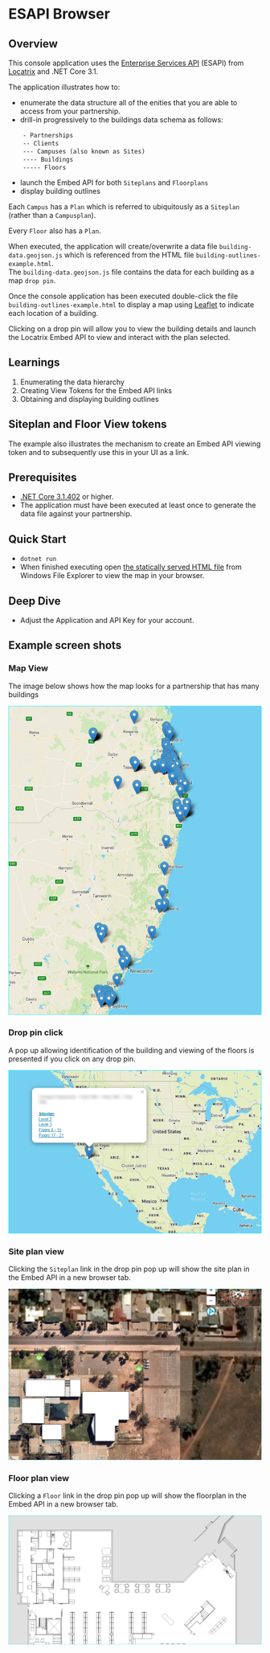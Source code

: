 # ESAPI Browser

## Overview

This console application uses the [Enterprise Services API](https://api.locatrix.com/esapi/api/docs/index.html) (ESAPI) from [Locatrix](https://locatrix.com) and .NET Core 3.1.

The application illustrates how to:
- enumerate the data structure all of the enities that you are able to access from your partnership.
- drill-in progressively to the buildings data schema as follows:

```
	- Partnerships
	-- Clients
	--- Campuses (also known as Sites)
	---- Buildings
	----- Floors
```

- launch the Embed API for both `Siteplans` and `Floorplans`
- display building outlines

Each `Campus` has a `Plan` which is referred to ubiquitously as a `Siteplan` (rather than a `Campusplan`).

Every `Floor` also has a `Plan`.

When executed, the application will create/overwrite a data file `building-data.geojson.js` which is referenced from the HTML file `building-outlines-example.html`.  
The `building-data.geojson.js` file contains the data for each building as a map `drop pin`.

Once the console application has been executed double-click the file `building-outlines-example.html` to display a map using [Leaflet](https://leafletjs.com/) to indicate each location of a building.

Clicking on a drop pin will allow you to view the building details and launch the Locatrix Embed API to view and interact with the plan selected.

## Learnings

1. Enumerating the data hierarchy
1. Creating View Tokens for the Embed API links
1. Obtaining and displaying building outlines

## Siteplan and Floor View tokens
The example also illustrates the mechanism to create an Embed API viewing token and to subsequently use this in your UI as a link.

## Prerequisites

- [.NET Core 3.1.402](https://dotnet.microsoft.com/download/dotnet-core/3.1) or higher.
- The application must have been executed at least once to generate the data file against your partnership.

## Quick Start

* `dotnet run` 
*  When finished executing open [the statically served HTML file](file://building-outlines-example.html) from Windows File Explorer to view the map in your browser.

## Deep Dive
- Adjust the Application and API Key for your account.


## Example screen shots

### Map View
The image below shows how the map looks for a partnership that has many buildings

![Drop pins on map indicating building locations](Screenshot1.png "Example of map generated by Application")

### Drop pin click
A pop up allowing identification of the building and viewing of the floors is presented if you click on any drop pin.

![Drop pin pop-up](Screenshot2.png "drop pin click popup menu")


### Site plan view
Clicking the `Siteplan` link in the drop pin pop up will show the site plan in the Embed API in a new browser tab.

![Site plan viewing](Screenshot4.png "Embed API view of a floorplan from drop pin click popup menu")


### Floor plan view
Clicking a `Floor` link in the drop pin pop up will show the floorplan in the Embed API in a new browser tab.

![Site plan viewing](Screenshot3.png "Embed API view of a floorplan from drop pin click popup menu")

